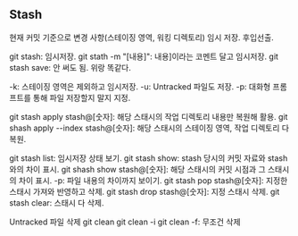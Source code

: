 ## Stash

현재 커밋 기준으로 변경 사항(스테이징 영역, 워킹 디렉토리) 임시 저장.
후입선출.

git stash: 임시저장.
git stath -m "[내용]": 내용]이라는 코멘트 달고 임시저장.
git stash save: 안 써도 됨. 위랑 똑같다.

-k: 스테이징 영역은 제외하고 임시저장.
-u: Untracked 파일도 저장.
-p: 대화형 프롬프트를 통해 파일 저장할지 말지 지정.

git stash apply stash@[숫자]: 해당 스태시의 작업 디렉토리 내용만 복원해 활용.
git shash apply --index stash@[숫자]: 해당 스태시의 스테이징 영역, 작업 디렉토리 다 복원.

git stash list: 임시저장 상태 보기.
git stash show: stash 당시의 커밋 자료와 stash와의 차이 표시.
git shash show stash@[숫자]: 해당 스태시의 커밋 시점과 그 스태시의 차이 표시.
-p: 파일 내용의 차이까지 보이기.
git stash pop stash@[숫자]: 지정한 스태시 가져와 반영하고 삭제.
git stash drop stash@[숫자]: 지정 스태시 삭제.
git stash clear: 스태시 다 삭제.

Untracked 파일 삭제
git clean
git clean -i
git clean -f: 무조건 삭제
